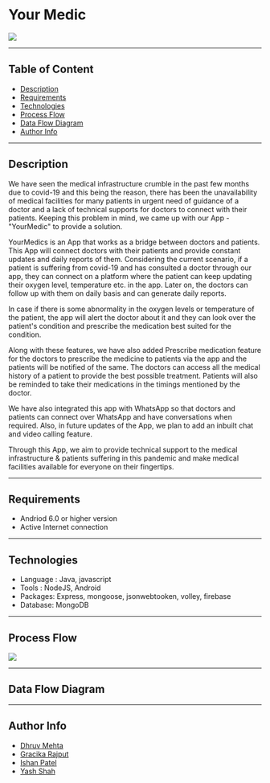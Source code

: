 # Your Medic

<img src="Logo YourMedic.svg">

---
## Table of Content

* [Description](#description)
* [Requirements](#requirements)
* [Technologies](#technologies)
* [Process Flow](#process-flow)
* [Data Flow Diagram](#data-flow-diagram)
* [Author Info](#author-info)

---

## Description
We have seen the medical infrastructure crumble in the past few months due to covid-19 and this being the reason, there has been the unavailability of medical facilities for many patients in urgent need of guidance of a doctor and a lack of technical supports for doctors to connect with their patients. Keeping this problem in mind, we came up with our App - "YourMedic" to provide a solution.

YourMedics is an App that works as a bridge between doctors and patients. This App will connect doctors with their patients and provide constant updates and daily reports of them. Considering the current scenario, if a patient is suffering from covid-19 and has consulted a doctor through our app, they can connect on a platform where the patient can keep updating their oxygen level, temperature etc. in the app. Later on, the doctors can follow up with them on daily basis and can generate daily reports.

In case if there is some abnormality in the oxygen levels or temperature of the patient, the app will alert the doctor about it and they can look over the patient's condition and prescribe the medication best suited for the condition. 

Along with these features, we have also added Prescribe medication feature for the doctors to prescribe the medicine to patients via the app and the patients will be notified of the same. The doctors can access all the medical history of a patient to provide the best possible treatment. Patients will also be reminded to take their medications in the timings mentioned by the doctor. 

We have also integrated this app with WhatsApp so that doctors and patients can connect over WhatsApp and have conversations when required. Also, in future updates of the App, we plan to add an inbuilt chat and video calling feature.

Through this App, we aim to provide technical support to the medical infrastructure & patients suffering in this pandemic and make medical facilities available for everyone on their fingertips.

---
## Requirements

* Andriod 6.0 or higher version
* Active Internet connection

---

## Technologies

* Language : Java, javascript
* Tools : NodeJS, Android
* Packages: Express, mongoose, jsonwebtooken, volley, firebase
* Database: MongoDB

---

## Process Flow

<img src="Flow Diagram.svg">

---

## Data Flow Diagram



---

## Author Info

* [Dhruv Mehta](https://github.com/dhruv-mehta99)
* [Gracika Rajput](https://github.com/gracika)
* [Ishan Patel](https://github.com/ishan1410)
* [Yash Shah](https://github.com/yash156)

